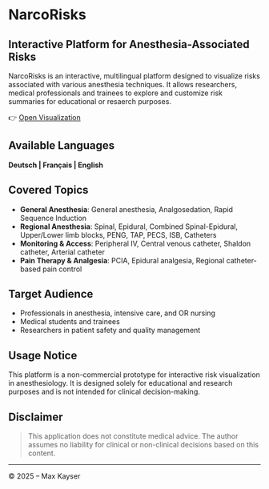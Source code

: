 # NarcoRisks
## Interactive Platform for Anesthesia-Associated Risks

NarcoRisks is an interactive, multilingual platform designed to visualize risks associated with various anesthesia techniques. It allows researchers, medical professionals and trainees to explore and customize risk summaries for educational or resaerch purposes.

👉 [Open Visualization](https://maxkayser.github.io/NarcoRisks/)

## Available Languages
**Deutsch | Français | English**

## Covered Topics

- **General Anesthesia**: General anesthesia, Analgosedation, Rapid Sequence Induction
- **Regional Anesthesia**: Spinal, Epidural, Combined Spinal-Epidural, Upper/Lower limb blocks, PENG, TAP, PECS, ISB, Catheters
- **Monitoring & Access**: Peripheral IV, Central venous catheter, Shaldon catheter, Arterial catheter
- **Pain Therapy & Analgesia**: PCIA, Epidural analgesia, Regional catheter-based pain control

## Target Audience

- Professionals in anesthesia, intensive care, and OR nursing  
- Medical students and trainees  
- Researchers in patient safety and quality management

## Usage Notice

This platform is a non-commercial prototype for interactive risk visualization in anesthesiology.
It is designed solely for educational and research purposes and is not intended for clinical decision-making.

## Disclaimer

> This application does not constitute medical advice. The author assumes no liability for clinical or non-clinical decisions based on this content.
---

© 2025 – Max Kayser
